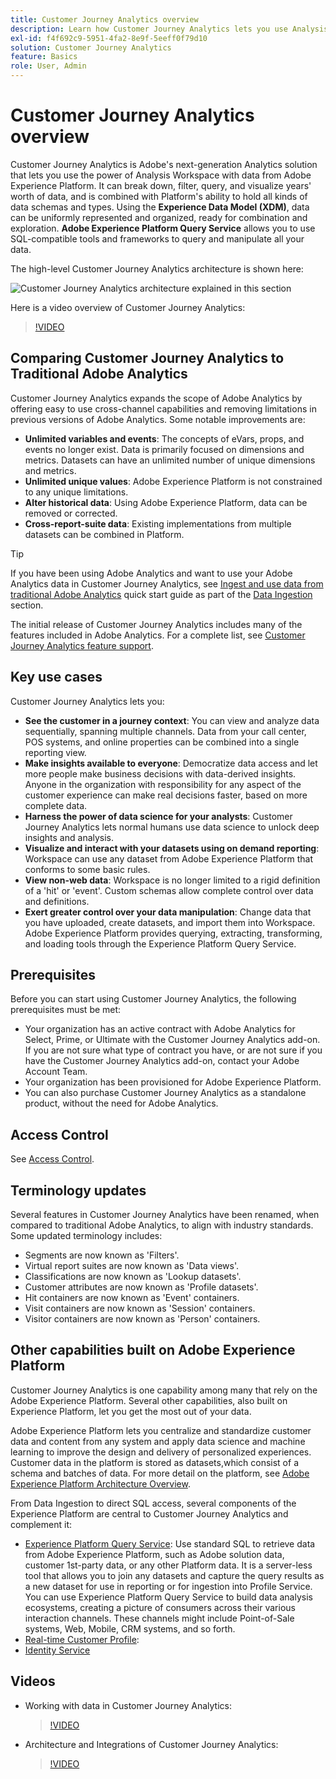 ```yaml
---
title: Customer Journey Analytics overview
description: Learn how Customer Journey Analytics lets you use Analysis Workspace with data from Experience Platform.
exl-id: f4f692c9-5951-4fa2-8e9f-5eeff0f79d10
solution: Customer Journey Analytics
feature: Basics
role: User, Admin
---
```

# Customer Journey Analytics overview

Customer Journey Analytics is Adobe's next-generation Analytics solution that lets you use the power of Analysis Workspace with data from Adobe Experience Platform. It can break down, filter, query, and visualize years' worth of data, and is combined with Platform's ability to hold all kinds of data schemas and types. Using the **Experience Data Model (XDM)**, data can be uniformly represented and organized, ready for combination and exploration. **Adobe Experience Platform Query Service** allows you to use SQL-compatible tools and frameworks to query and manipulate all your data.

The high-level Customer Journey Analytics architecture is shown here:

![Customer Journey Analytics architecture explained in this section](assets/cja-architecture.png)

Here is a video overview of Customer Journey Analytics:

>[!VIDEO](https://video.tv.adobe.com/v/30090/?quality=12)

## Comparing Customer Journey Analytics to Traditional Adobe Analytics

Customer Journey Analytics expands the scope of Adobe Analytics by offering easy to use cross-channel capabilities and removing limitations in previous versions of Adobe Analytics. Some notable improvements are:

* **Unlimited variables and events**: The concepts of eVars, props, and events no longer exist. Data is primarily focused on dimensions and metrics. Datasets can have an unlimited number of unique dimensions and metrics.
* **Unlimited unique values**: Adobe Experience Platform is not constrained to any unique limitations.
* **Alter historical data**: Using Adobe Experience Platform, data can be removed or corrected.
* **Cross-report-suite data**: Existing implementations from multiple datasets can be combined in Platform.

>[!TIP]
>
>If you have been using Adobe Analytics and want to use your Adobe Analytics data in Customer Journey Analytics, see [Ingest and use data from traditional Adobe Analytics](../data-ingestion/analytics.md) quick start guide as part of the [Data Ingestion](../data-ingestion/data-ingestion.md) section.

The initial release of Customer Journey Analytics includes many of the features included in Adobe Analytics. For a complete list, see [Customer Journey Analytics feature support](/help/getting-started/aa-vs-cja/cja-aa.md).

## Key use cases

Customer Journey Analytics lets you:

* **See the customer in a journey context**: You can view and analyze data sequentially, spanning multiple channels. Data from your call center, POS systems, and online properties can be combined into a single reporting view.
* **Make insights available to everyone**: Democratize data access and let more people make business decisions with data-derived insights. Anyone in the organization with responsibility for any aspect of the customer experience can make real decisions faster, based on more complete data.
* **Harness the power of data science for your analysts**: Customer Journey Analytics lets normal humans use data science to unlock deep insights and analysis.
* **Visualize and interact with your datasets using on demand reporting**: Workspace can use any dataset from Adobe Experience Platform that conforms to some basic rules.
* **View non-web data**: Workspace is no longer limited to a rigid definition of a 'hit' or 'event'. Custom schemas allow complete control over data and definitions.
* **Exert greater control over your data manipulation**: Change data that you have uploaded, create datasets, and import them into Workspace. Adobe Experience Platform provides querying, extracting, transforming, and loading tools through the Experience Platform Query Service.

## Prerequisites

Before you can start using Customer Journey Analytics, the following prerequisites must be met:

* Your organization has an active contract with Adobe Analytics for Select, Prime, or Ultimate with the Customer Journey Analytics add-on. If you are not sure what type of contract you have, or are not sure if you have the Customer Journey Analytics add-on, contact your Adobe Account Team.
* Your organization has been provisioned for Adobe Experience Platform.
* You can also purchase Customer Journey Analytics as a standalone product, without the need for Adobe Analytics.

## Access Control

See [Access Control](/help/technotes/access-control.md).

## Terminology updates

Several features in Customer Journey Analytics have been renamed, when compared to traditional Adobe Analytics, to align with industry standards. Some updated terminology includes:

* Segments are now known as 'Filters'.
* Virtual report suites are now known as 'Data views'.
* Classifications are now known as 'Lookup datasets'.
* Customer attributes are now known as 'Profile datasets'.
* Hit containers are now known as 'Event' containers.
* Visit containers are now known as 'Session' containers.
* Visitor containers are now known as 'Person' containers.

## Other capabilities built on Adobe Experience Platform

Customer Journey Analytics is one capability among many that rely on the Adobe Experience Platform. Several other capabilities, also built on Experience Platform, let you get the most out of your data.

Adobe Experience Platform lets you centralize and standardize customer data and content from any system and apply data science and machine learning to improve the design and delivery of personalized experiences. Customer data in the platform is stored as datasets,which consist of a schema and batches of data. For more detail on the platform, see [Adobe Experience Platform Architecture Overview](https://experienceleague.adobe.com/docs/platform-learn/tutorials/intro-to-platform/basic-architecture.html).

From Data Ingestion to direct SQL access, several components of the Experience Platform are central to Customer Journey Analytics and complement it:

* [Experience Platform Query Service](https://experienceleague.adobe.com/docs/experience-platform/query/home.html): Use standard SQL to retrieve data from Adobe Experience Platform, such as Adobe solution data, customer 1st-party data, or any other Platform data. It is a server-less tool that allows you to join any datasets and capture the query results as a new dataset for use in reporting or for ingestion into Profile Service. You can use Experience Platform Query Service to build data analysis ecosystems, creating a picture of consumers across their various interaction channels. These channels might include Point-of-Sale systems, Web, Mobile, CRM systems, and so forth.
* [Real-time Customer Profile](https://experienceleague.adobe.com/docs/experience-platform/profile/home.html):
* [Identity Service](https://experienceleague.adobe.com/docs/experience-platform/identity/home.html)

## Videos

* Working with data in Customer Journey Analytics:

  >[!VIDEO](https://video.tv.adobe.com/v/32112/?quality=12)

* Architecture and Integrations of Customer Journey Analytics:

  >[!VIDEO](https://video.tv.adobe.com/v/32483/?quality=12)
  